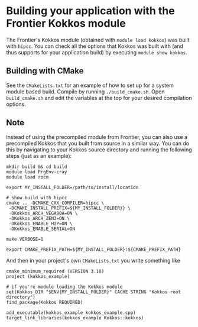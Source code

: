 # Building your application with the Frontier Kokkos module

The Frontier's Kokkos module (obtained with `module load kokkos`) was  built
with `hipcc`. You can check all the options that Kokkos was built with (and thus
supports for your application build) by executing `module show kokkos`. 


## Building with CMake
See the `CMakeLists.txt` for an example of how to set up for a system module based build.
Compile by running `./build_cmake.sh`. Open `build_cmake.sh` and edit the variables at
the top for your desired compilation options.


## Note
Instead of using the precompiled module from Frontier, you can also use a precompiled
Kokkos that you built from source in a similar way. You can do this by
navigating to your Kokkos source directory and running the following steps
(just as an example):

```
mkdir build && cd build
module load PrgEnv-cray
module load rocm

export MY_INSTALL_FOLDER=/path/to/install/location

# show build with hipcc
cmake .. -DCMAKE_CXX_COMPILER=hipcc \
 -DCMAKE_INSTALL_PREFIX=${MY_INSTALL_FOLDER}} \
 -DKokkos_ARCH_VEGA90A=ON \
 -DKokkos_ARCH_ZEN3=ON \
 -DKokkos_ENABLE_HIP=ON \
 -DKokkos_ENABLE_SERIAL=ON 

make VERBOSE=1

export CMAKE_PREFIX_PATH=${MY_INSTALL_FOLDER}:${CMAKE_PREFIX_PATH}
```

And then in your project's own `CMakeLists.txt` you write something like
```
cmake_minimum_required (VERSION 3.10)
project (kokkos_example)

# if you're module loading the Kokkos module
set(Kokkos_DIR "$ENV{MY_INSTALL_FOLDER}" CACHE STRING "Kokkos root directory")
find_package(Kokkos REQUIRED)

add_executable(kokkos_example kokkos_example.cpp)
target_link_libraries(kokkos_example Kokkos::kokkos)
```


